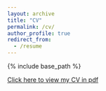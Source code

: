 ```yaml
---
layout: archive
title: "CV"
permalink: /cv/
author_profile: true
redirect_from:
  - /resume
---
```


{% include base_path %}

[Click here to view my CV in pdf](http://mariewelt.github.io/mariewelt/files/MariyaPopova_cv.pdf)
